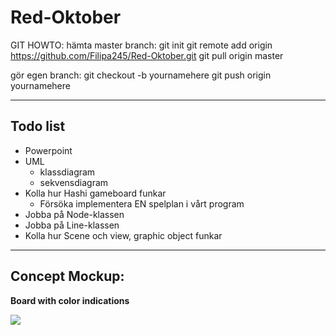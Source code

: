 # Red-Oktober
GIT HOWTO:
hämta master branch:
git init
git remote add origin  https://github.com/Filipa245/Red-Oktober.git
git pull origin master

gör egen branch:
git checkout -b yournamehere
git push origin yournamehere

---
## Todo list

* Powerpoint
* UML
  * klassdiagram
  * sekvensdiagram
* Kolla hur Hashi gameboard funkar
  * Försöka implementera EN spelplan i vårt program
* Jobba på Node-klassen
* Jobba på Line-klassen
* Kolla hur Scene och view, graphic object funkar


---

## Concept Mockup:

**Board with color indications**

![](https://i.imgur.com/vXNLupq.png)
